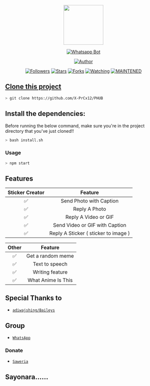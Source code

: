 <p align="center">
<img src="https://static.wikia.nocookie.net/kenja-no-mago/images/8/85/Sizilien_von_klode_1.jpg/revision/latest/top-crop/width/300/height/300?cb=20190417164406" width="128" height="128"/>
</p>
<p align="center">
<a href="#"><img title="Whatsapp Bot" src="https://img.shields.io/badge/PHUB (BOT)-green?colorA=%23ff0000&colorB=%23017e40&style=for-the-badge"></a>
</p>
<p align="center">
<a href="https://github.com/X-PrCx12."><img title="Author" src="https://img.shields.io/badge/Author-X-PrCx12-black.svg?style=for-the-badge&logo=github"></a>
</p>
<p align="center">
<a href="https://github.com/mhankbarbar/followers"><img title="Followers" src="https://img.shields.io/github/followers/X-PrCx12?color=blue&style=flat-square"></a>
<a href="https://github.com/X-PrCx12/PHUB/stargazers/"><img title="Stars" src="https://img.shields.io/github/stars/X-PrCx12/PHUB?color=red&style=flat-square"></a>
<a href="https://github.com/X-PrCx12/PHUB/network/members"><img title="Forks" src="https://img.shields.io/github/forks/X-PrCx12/PHUB?color=red&style=flat-square"></a>
<a href="https://github.com/X-PrCx12/PHUB/watchers"><img title="Watching" src="https://img.shields.io/github/watchers/X-PrCx12/PHUB?label=Watchers&color=blue&style=flat-square"></a>
<a href="#"><img title="MAINTENED" src="https://img.shields.io/badge/MAINTENED-NO-blue.svg"</a>
</p>

## Clone this project

```bash
> git clone https://github.com/X-PrCx12/PHUB
```

## Install the dependencies:
Before running the below command, make sure you're in the project directory that
you've just cloned!!

```bash
> bash install.sh
```

### Usage
```bash
> npm start
```

## Features

| Sticker Creator |                Feature           |
| :-----------: | :--------------------------------: |
|       ✅       | Send Photo with Caption          |
|       ✅       | Reply A Photo                    |
|       ✅       | Reply A Video or GIF             |
|       ✅       | Send Video or GIF with Caption   |
|       ✅       | Reply A Sticker ( sticker to image ) |

| Other  |                     Feature                     |
| :------------: | :---------------------------------------------: |
|       ✅        |   Get a random meme             |
|       ✅        |   Text to speech                |
|       ✅        |   Writing feature |
|       ✅        |   What Anime Is This |

## Special Thanks to
* [`adiwajshing/Baileys`](https://github.com/adiwajshing/Baileys)

## Group
* [`WhatsApp`](https://chat.whatsapp.com)
### Donate
* [`Saweria`](https://saweria.co/donate)

## Sayonara......
